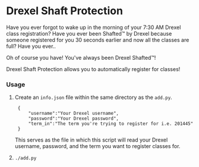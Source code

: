 # Drexel Shaft Protection

Have you ever forgot to wake up in the morning of your 7:30 AM Drexel class registration? Have you ever been Shafted™ by Drexel because someone registered for you 30 seconds earlier and
now all the classes are full? Have you ever..

Oh of course you have! You've always been Drexel Shafted™!

Drexel Shaft Protection allows you to automatically register for classes!

### Usage

1. Create an `info.json` file within the same directory as the `add.py`. 

        {   
            "username":"Your Drexel username",
            "password":"Your Drexel password",
            "term_in":"The term you're trying to register for i.e. 201445"
        }   
    
    This serves as the file in which this script will read your Drexel username, password, and 
    the term you want to register classes for. 

2. `./add.py`
